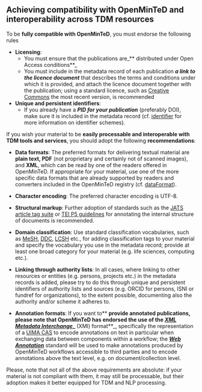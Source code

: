 ## Achieving compatibility with OpenMinTeD and interoperability across TDM resources

To be **fully compatible with OpenMinTeD**, you must endorse the following rules

* **Licensing**: 
  * You must ensure that the publications are_** distributed under Open Access conditions**_
  * You must include in the metadata record of each publication _**a link to the licence document**_ that describes the terms and conditions under which it is provided, and attach the licence document together with the publication; using a standard licence, such as [Creative Commons](https://creativecommons.org/share-your-work/) the most recent version, is recommended
* **Unique and persistent identifiers**:
  * If you already have a _**PID for your publication**_ \(preferably DOI\), make sure it is included in the metadata record \(cf. [identifier](/publications_identifier.md) for more information on identifier schemes\).

If you wish your material to be **easily processable and interoperable with TDM tools and services**, you should adopt the following **recommendations**:

* **Data formats**: The preferred formats for delivering textual material are **plain text, PDF** \(not proprietary and certainly not of scanned images\), and **XML**, which can be read by one of the readers offered in OpenMinTeD. If appropriate for your material, use one of the more specific data formats that are already supported by readers and converters included in the OpenMinTeD registry \(cf. [dataFormat](/dataFormat.md)\).

* **Character encoding**: The preferred character encoding is UTF-8.

* **Structural markup**: Further adoption of standards such as the [JATS article tag suite](https://jats.nlm.nih.gov/index.html) or [TEI P5 guidelines](http://www.tei-c.org/Guidelines/P5/) for annotating the internal structure of documents is recommended.

* **Domain classification**: Use standard classification vocabularies, such as [MeSH](https://www.nlm.nih.gov/mesh/), [DDC](https://www.oclc.org/dewey.en.html), [LCSH](http://id.loc.gov/authorities/subjects.html) etc., for adding classification tags to your material and specify the vocabulary you use in the metadata record; provide at least one broad category for your material \(e.g. life sciences, computing etc.\).

* **Linking through authority lists**: In all cases, where linking to other resources or entities \(e.g. persons, projects etc.\) in the metadata records is added, please try to do this through unique and persistent identifiers of authority lists and sources \(e.g. ORCID for persons, ISNI or fundref for organizations\), to the extent possible, documenting also the authority and/or scheme it adheres to.

* **Annotation formats**: If you want to** **provide **annotated publications**, please note that OpenMinTeD has endorsed the use of the [_**XML Metadata Interchange**_](http://www.omg.org/spec/XMI/)_** \(XMI\) format**_, specifically the representation of a [UIMA CAS](https://uima.apache.org/d/uimaj-2.9.0/references.html#ugr.ref.xmi) to encode annotations on text in particular when exchanging data between components within a workflow; the [_**Web Annotation**_](https://www.w3.org/annotation/) standard will be used to make annotations produced by OpenMinTeD workflows accessible to third parties and to encode annotations above the text level, e.g. on document/collection level.

Please, note that not all of the above requirements are absolute: if your material is not compliant with them, it may still be processable, but their adoption makes it better equipped for TDM and NLP processing.



